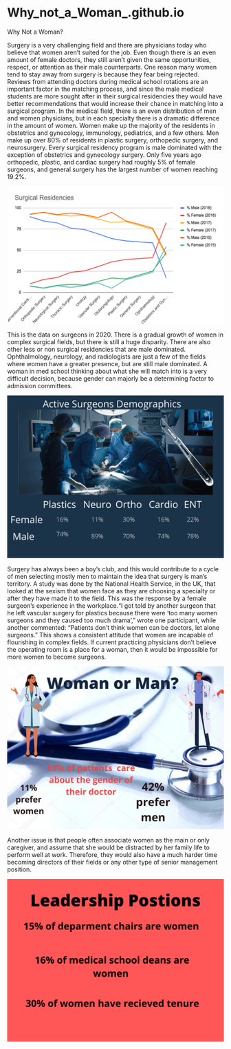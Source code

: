# Why_not_a_Woman_.github.io

Why Not a Woman?

 Surgery is a very challenging field and there are physicians today who believe that women aren’t suited for the job. Even though there is an even amount of female doctors, they still aren’t given the same opportunities, respect, or attention as their male counterparts. One reason many women tend to stay away from surgery is because they fear being rejected. Reviews from attending doctors during medical school rotations are an important factor in the matching process, and since the male medical students are more sought after in their surgical residencies they would have better recommendations that would increase their chance in matching into a surgical program. 
In the medical field, there is an even distribution of men and women physicians, but in each specialty there is a dramatic difference in the amount of women. Women make up the majority of the residents in obstetrics and gynecology, immunology, pediatrics, and a few others. Men make up over 80% of residents in plastic surgery, orthopedic surgery, and neurosurgery.  Every surgical residency program is male dominated with the exception of obstetrics and gynecology surgery. Only five years ago orthopedic, plastic, and cardiac surgery had roughly 5% of female surgeons, and general surgery has the largest number of women reaching 19.2%. 

![pic](https://github.com/KatrinaParsa/Why_not_a_Woman_.github.io/blob/main/Screen%20Shot%202020-12-14%20at%207.50.39%20PM.png?raw=true)

This is the data on surgeons in 2020. There is a gradual growth of women in complex surgical fields, but there is still a huge disparity. There are also other less or non surgical residencies that are male dominated. Ophthalmology, neurology, and radiologists are just a few of the fields where women have a greater presence, but are still male dominated. A woman in med school thinking about what she will match into is a very difficult decision, because gender can majorly be a determining factor to admission committees. 

![pic](https://github.com/KatrinaParsa/Why_not_a_Woman_.github.io/blob/main/Add%20a%20subheading.png?raw=true)

Surgery has always been a boy’s club, and this would contribute to a cycle of men selecting mostly men to maintain the idea that surgery is man’s territory. A study was done by the National Health Service, in the UK, that looked at the sexism that women face as they are choosing a specialty or after they have made it to the field. This was the response by a female surgeon’s experience in the workplace.“I got told by another surgeon that he left vascular surgery for plastics because there were ‘too many women surgeons and they caused too much drama’,” wrote one participant, while another commented: “Patients don’t think women can be doctors, let alone surgeons.” This shows a consistent attitude that women are incapable of flourishing in complex fields. If current practicing physicians don’t believe the operating room is a place for a woman, then it would be impossible for more women to become surgeons. 

![pic](https://github.com/KatrinaParsa/Why_not_a_Woman_.github.io/blob/main/Male_Female%20Doctors.png?raw=true)

Another issue is that people often associate women as the main or only caregiver, and assume that she would be distracted by her family life to perform well at work. Therefore, they would also have a much harder time becoming directors of their fields or any other type of senior management position. 

![pic](https://github.com/KatrinaParsa/Why_not_a_Woman_.github.io/blob/main/Leadership%20Postions.png?raw=true)
